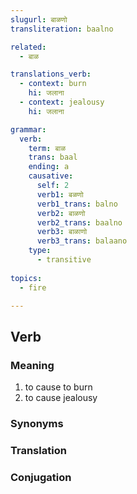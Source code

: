 ```yaml
---
slugurl: बाळणो
transliteration: baalno

related:
  - बाळ

translations_verb:
  - context: burn
    hi: जलाना
  - context: jealousy
    hi: जलाना

grammar:
  verb:
    term: बाळ
    trans: baal
    ending: a
    causative:
      self: 2
      verb1: बळणो
      verb1_trans: balno
      verb2: बाळणो
      verb2_trans: baalno
      verb3: बाळाणो
      verb3_trans: balaano
    type:
      - transitive
 
topics:
  - fire

---
```


## Verb

### Meaning

<word-meanings>

1. to cause to burn
2. to cause jealousy

</word-meanings>

### Synonyms

<word-syns :syns="['जलाणो']"></word-syns>

### Translation

<translation :translation="translations_verb" ></translation>

### Conjugation

<verb-conj :grammar="grammar" ></verb-conj>
